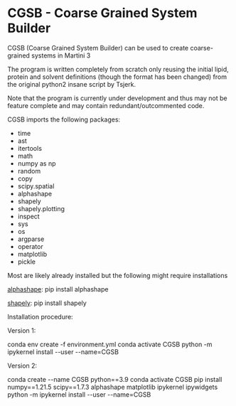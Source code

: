 # CGSB - Coarse Grained System Builder
CGSB (Coarse Grained System Builder) can be used to create coarse-grained systems in Martini 3

The program is written completely from scratch only reusing the initial lipid, protein and solvent definitions (though the format has been changed) from the original python2 insane script by Tsjerk.

Note that the program is currently under development and thus may not be feature complete and may contain redundant/outcommented code.

CGSB imports the following packages:
- time
- ast
- itertools
- math
- numpy as np
- random
- copy
- scipy.spatial
- alphashape
- shapely
- shapely.plotting
- inspect
- sys
- os
- argparse
- operator
- matplotlib
- pickle

Most are likely already installed but the following might require installations

[alphashape](https://pypi.org/project/alphashape/ ): pip install alphashape

[shapely](https://pypi.org/project/shapely/): pip install shapely

Installation procedure:

Version 1:

conda env create -f environment.yml
conda activate CGSB
python -m ipykernel install --user --name=CGSB

Version 2:

conda create --name CGSB python==3.9
conda activate CGSB
pip install numpy==1.21.5 scipy==1.7.3 alphashape matplotlib ipykernel ipywidgets
python -m ipykernel install --user --name=CGSB
